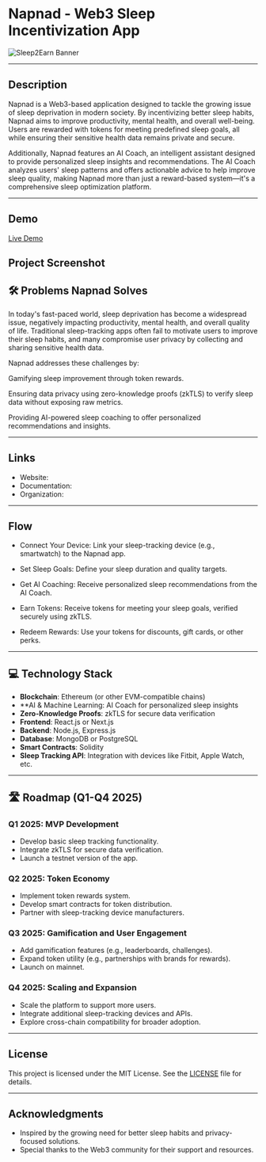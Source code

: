# Napnad - Web3 Sleep Incentivization App

![Sleep2Earn Banner](https://via.placeholder.com/1200x400) <!-- Ganti dengan gambar banner proyek Anda -->

---

## Description
Napnad is a Web3-based application designed to tackle the growing issue of sleep deprivation in modern society. By incentivizing better sleep habits, Napnad aims to improve productivity, mental health, and overall well-being. Users are rewarded with tokens for meeting predefined sleep goals, all while ensuring their sensitive health data remains private and secure.

Additionally, Napnad features an AI Coach, an intelligent assistant designed to provide personalized sleep insights and recommendations. The AI Coach analyzes users' sleep patterns and offers actionable advice to help improve sleep quality, making Napnad more than just a reward-based system—it's a comprehensive sleep optimization platform.

---

## Demo
[Live Demo](https://twitter.com/YourTwitterHandle)

## Project Screenshot


## 🛠 Problems Napnad Solves

In today's fast-paced world, sleep deprivation has become a widespread issue, negatively impacting productivity, mental health, and overall quality of life. Traditional sleep-tracking apps often fail to motivate users to improve their sleep habits, and many compromise user privacy by collecting and sharing sensitive health data.

Napnad addresses these challenges by:

Gamifying sleep improvement through token rewards.

Ensuring data privacy using zero-knowledge proofs (zkTLS) to verify sleep data without exposing raw metrics.

Providing AI-powered sleep coaching to offer personalized recommendations and insights.

---

## Links
- Website: 
- Documentation:
- Organization: 

---

##  Flow

- Connect Your Device: Link your sleep-tracking device (e.g., smartwatch) to the Napnad app.

- Set Sleep Goals: Define your sleep duration and quality targets.

- Get AI Coaching: Receive personalized sleep recommendations from the AI Coach.

- Earn Tokens: Receive tokens for meeting your sleep goals, verified securely using zkTLS.

- Redeem Rewards: Use your tokens for discounts, gift cards, or other perks.

---

## 💻 Technology Stack
- **Blockchain**: Ethereum (or other EVM-compatible chains)
- **AI & Machine Learning: AI Coach for personalized sleep insights
- **Zero-Knowledge Proofs**: zkTLS for secure data verification
- **Frontend**: React.js or Next.js
- **Backend**: Node.js, Express.js
- **Database**: MongoDB or PostgreSQL
- **Smart Contracts**: Solidity
- **Sleep Tracking API**: Integration with devices like Fitbit, Apple Watch, etc.

---

## 🛣️ Roadmap (Q1-Q4 2025)

### Q1 2025: MVP Development
- Develop basic sleep tracking functionality.
- Integrate zkTLS for secure data verification.
- Launch a testnet version of the app.

### Q2 2025: Token Economy
- Implement token rewards system.
- Develop smart contracts for token distribution.
- Partner with sleep-tracking device manufacturers.

### Q3 2025: Gamification and User Engagement
- Add gamification features (e.g., leaderboards, challenges).
- Expand token utility (e.g., partnerships with brands for rewards).
- Launch on mainnet.

### Q4 2025: Scaling and Expansion
- Scale the platform to support more users.
- Integrate additional sleep-tracking devices and APIs.
- Explore cross-chain compatibility for broader adoption.

---

## License
This project is licensed under the MIT License. See the [LICENSE](LICENSE) file for details.

<!-- ---

## Contact
For questions or collaborations, feel free to reach out:
- **Email**: your.email@example.com
- **Twitter**: [@YourTwitterHandle](https://twitter.com/YourTwitterHandle)
- **Discord**: Join our [Discord Server](https://discord.gg/your-invite-link) -->

---

## Acknowledgments
- Inspired by the growing need for better sleep habits and privacy-focused solutions.
- Special thanks to the Web3 community for their support and resources.
